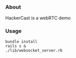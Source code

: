 
### About
HackerCast is a webRTC demo

### Usage
```
bundle install
rails s &
./lib/websocket_server.rb
```
